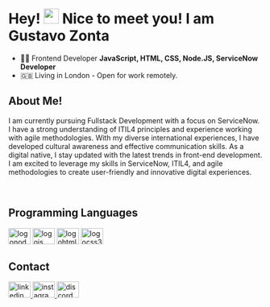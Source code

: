


<h1 align="left">Hey! <img src="https://raw.githubusercontent.com/kaueMarques/kaueMarques/master/hi.gif" height="30px"> Nice to meet you! I am Gustavo Zonta </h1>

- 👨‍💻 Frontend Developer **JavaScript, HTML, CSS, Node.JS, ServiceNow Developer**
- 🇬🇧 Living in London - Open for work remotely.


## About Me!

I am currently pursuing Fullstack Development with a focus on ServiceNow. I have a strong understanding of ITIL4 principles and experience working with agile methodologies. With my diverse international experiences, I have developed cultural awareness and effective communication skills. As a digital native, I stay updated with the latest trends in front-end development. I am excited to leverage my skills in ServiceNow, ITIL4, and agile methodologies to create user-friendly and innovative digital experiences.
  
<br>

## Programming Languages

<div align="left">
  <img src="https://cdn.jsdelivr.net/gh/devicons/devicon/icons/nodejs/nodejs-original.svg" height="32" width="44" alt="logonode"  />
  <img src="https://cdn.jsdelivr.net/gh/devicons/devicon/icons/javascript/javascript-original.svg" height="32" width="44" alt="logojs"  />
  <img src="https://cdn.jsdelivr.net/gh/devicons/devicon/icons/html5/html5-original.svg" height="32" width="44" alt="logohtml5"  />
  <img src="https://cdn.jsdelivr.net/gh/devicons/devicon/icons/css3/css3-original.svg" height="32" width="44" alt="logocss3"  />

## Contact

<div align="left">
  <a href="https://www.linkedin.com/in/gustavo-paseto-zonta-85ba3bb9/" target="_blank">
    <img src="https://raw.githubusercontent.com/maurodesouza/profile-readme-generator/master/src/assets/icons/social/linkedin/default.svg" width="44" height="32" alt="linkedin logo"  />
  </a>
   <a href="https://www.instagram.com/gustavozonta" target="_blank">
    <img src="https://raw.githubusercontent.com/maurodesouza/profile-readme-generator/master/src/assets/icons/social/instagram/default.svg" width="44" height="32" alt="instagram logo"  />
  </a>
  <a href="gustavozonta#2155" target="_blank">
    <img src="https://raw.githubusercontent.com/maurodesouza/profile-readme-generator/master/src/assets/icons/social/discord/default.svg" width="44" height="32" alt="discord logo"  />
  </a>
</div>

